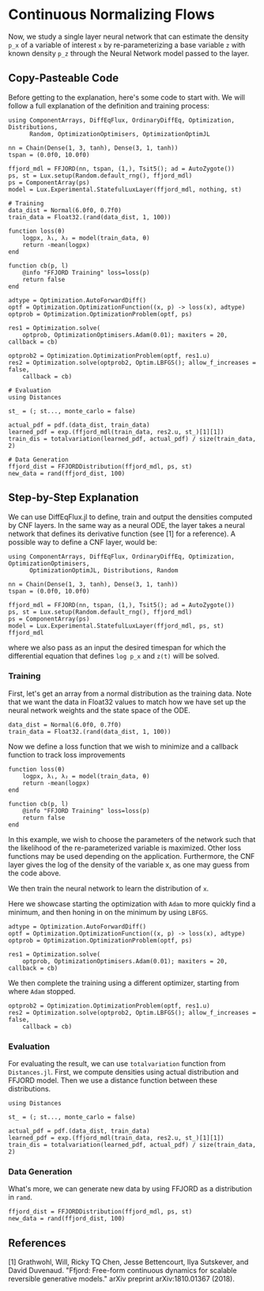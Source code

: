 # Continuous Normalizing Flows

Now, we study a single layer neural network that can estimate the density `p_x` of a variable of interest `x` by re-parameterizing a base variable `z` with known density `p_z` through the Neural Network model passed to the layer.

## Copy-Pasteable Code

Before getting to the explanation, here's some code to start with. We will
follow a full explanation of the definition and training process:

```@example cnf
using ComponentArrays, DiffEqFlux, OrdinaryDiffEq, Optimization, Distributions,
      Random, OptimizationOptimisers, OptimizationOptimJL

nn = Chain(Dense(1, 3, tanh), Dense(3, 1, tanh))
tspan = (0.0f0, 10.0f0)

ffjord_mdl = FFJORD(nn, tspan, (1,), Tsit5(); ad = AutoZygote())
ps, st = Lux.setup(Random.default_rng(), ffjord_mdl)
ps = ComponentArray(ps)
model = Lux.Experimental.StatefulLuxLayer(ffjord_mdl, nothing, st)

# Training
data_dist = Normal(6.0f0, 0.7f0)
train_data = Float32.(rand(data_dist, 1, 100))

function loss(θ)
    logpx, λ₁, λ₂ = model(train_data, θ)
    return -mean(logpx)
end

function cb(p, l)
    @info "FFJORD Training" loss=loss(p)
    return false
end

adtype = Optimization.AutoForwardDiff()
optf = Optimization.OptimizationFunction((x, p) -> loss(x), adtype)
optprob = Optimization.OptimizationProblem(optf, ps)

res1 = Optimization.solve(
    optprob, OptimizationOptimisers.Adam(0.01); maxiters = 20, callback = cb)

optprob2 = Optimization.OptimizationProblem(optf, res1.u)
res2 = Optimization.solve(optprob2, Optim.LBFGS(); allow_f_increases = false,
    callback = cb)

# Evaluation
using Distances

st_ = (; st..., monte_carlo = false)

actual_pdf = pdf.(data_dist, train_data)
learned_pdf = exp.(ffjord_mdl(train_data, res2.u, st_)[1][1])
train_dis = totalvariation(learned_pdf, actual_pdf) / size(train_data, 2)

# Data Generation
ffjord_dist = FFJORDDistribution(ffjord_mdl, ps, st)
new_data = rand(ffjord_dist, 100)
```

## Step-by-Step Explanation

We can use DiffEqFlux.jl to define, train and output the densities computed by CNF layers. In the same way as a neural ODE, the layer takes a neural network that defines its derivative function (see [1] for a reference). A possible way to define a CNF layer, would be:

```@example cnf2
using ComponentArrays, DiffEqFlux, OrdinaryDiffEq, Optimization, OptimizationOptimisers,
      OptimizationOptimJL, Distributions, Random

nn = Chain(Dense(1, 3, tanh), Dense(3, 1, tanh))
tspan = (0.0f0, 10.0f0)

ffjord_mdl = FFJORD(nn, tspan, (1,), Tsit5(); ad = AutoZygote())
ps, st = Lux.setup(Random.default_rng(), ffjord_mdl)
ps = ComponentArray(ps)
model = Lux.Experimental.StatefulLuxLayer(ffjord_mdl, ps, st)
ffjord_mdl
```

where we also pass as an input the desired timespan for which the differential equation that defines `log p_x` and `z(t)` will be solved.

### Training

First, let's get an array from a normal distribution as the training data. Note that we want the data in Float32
values to match how we have set up the neural network weights and the state space of the ODE.

```@example cnf2
data_dist = Normal(6.0f0, 0.7f0)
train_data = Float32.(rand(data_dist, 1, 100))
```

Now we define a loss function that we wish to minimize and a callback function to track loss improvements

```@example cnf2
function loss(θ)
    logpx, λ₁, λ₂ = model(train_data, θ)
    return -mean(logpx)
end

function cb(p, l)
    @info "FFJORD Training" loss=loss(p)
    return false
end
```

In this example, we wish to choose the parameters of the network such that the likelihood of the re-parameterized variable is maximized. Other loss functions may be used depending on the application. Furthermore, the CNF layer gives the log of the density of the variable x, as one may guess from the code above.

We then train the neural network to learn the distribution of `x`.

Here we showcase starting the optimization with `Adam` to more quickly find a minimum, and then honing in on the minimum by using `LBFGS`.

```@example cnf2
adtype = Optimization.AutoForwardDiff()
optf = Optimization.OptimizationFunction((x, p) -> loss(x), adtype)
optprob = Optimization.OptimizationProblem(optf, ps)

res1 = Optimization.solve(
    optprob, OptimizationOptimisers.Adam(0.01); maxiters = 20, callback = cb)
```

We then complete the training using a different optimizer, starting from where `Adam` stopped.

```@example cnf2
optprob2 = Optimization.OptimizationProblem(optf, res1.u)
res2 = Optimization.solve(optprob2, Optim.LBFGS(); allow_f_increases = false,
    callback = cb)
```

### Evaluation

For evaluating the result, we can use `totalvariation` function from `Distances.jl`. First, we compute densities using actual distribution and FFJORD model.
Then we use a distance function between these distributions.

```@example cnf2
using Distances

st_ = (; st..., monte_carlo = false)

actual_pdf = pdf.(data_dist, train_data)
learned_pdf = exp.(ffjord_mdl(train_data, res2.u, st_)[1][1])
train_dis = totalvariation(learned_pdf, actual_pdf) / size(train_data, 2)
```

### Data Generation

What's more, we can generate new data by using FFJORD as a distribution in `rand`.

```@example cnf2
ffjord_dist = FFJORDDistribution(ffjord_mdl, ps, st)
new_data = rand(ffjord_dist, 100)
```

## References

[1] Grathwohl, Will, Ricky TQ Chen, Jesse Bettencourt, Ilya Sutskever, and David Duvenaud. "Ffjord: Free-form continuous dynamics for scalable reversible generative models." arXiv preprint arXiv:1810.01367 (2018).
